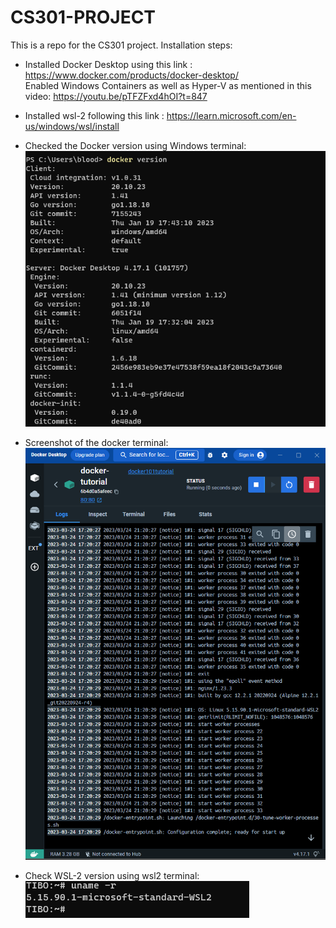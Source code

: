 # CS301-PROJECT
This is a repo for the CS301 project.
Installation steps:


- Installed Docker Desktop using this link : https://www.docker.com/products/docker-desktop/<br />
Enabled Windows Containers as well as Hyper-V as mentioned in this video: https://youtu.be/pTFZFxd4hOI?t=847

- Installed wsl-2 following this link : https://learn.microsoft.com/en-us/windows/wsl/install

- Checked the Docker version using Windows terminal:
![Docker Version Windows Terminal](https://github.com/breakthegreat/CS301-PROJECT/blob/milestone-1/docker%20version%20windows%20terminal.png)
- Screenshot of the docker terminal:
![Docker terminal](https://github.com/breakthegreat/CS301-PROJECT/blob/milestone-1/docker%20terminal%20tutorial%20repo.png)
- Check WSL-2 version using wsl2 terminal:<br />
![WSL-2 version](https://github.com/breakthegreat/CS301-PROJECT/blob/milestone-1/linux%20wsl2%20installation.png)
